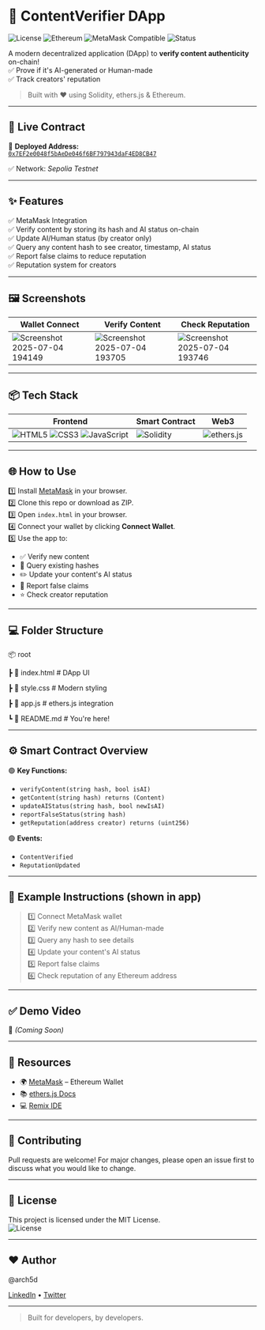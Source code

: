 # 🧭 ContentVerifier DApp

![License](https://img.shields.io/badge/license-MIT-blue.svg)
![Ethereum](https://img.shields.io/badge/Blockchain-Ethereum-green.svg)
![MetaMask Compatible](https://img.shields.io/badge/MetaMask-Enabled-orange.svg)
![Status](https://img.shields.io/badge/Project-Active-brightgreen)

A modern decentralized application (DApp) to **verify content authenticity** on-chain!  
✅ Prove if it's AI-generated or Human-made  
✅ Track creators' reputation  

> Built with ❤️ using Solidity, ethers.js & Ethereum.

---

## 🚀 Live Contract

📜 **Deployed Address:**  
[`0x7EF2e0048f5bAeDe046f6BF797943daF4ED8CB47`](https://sepolia.etherscan.io/address/0x7EF2e0048f5bAeDe046f6BF797943daF4ED8CB47)

✅ Network: *Sepolia Testnet* 

---

## ✨ Features

✅ MetaMask Integration  
✅ Verify content by storing its hash and AI status on-chain  
✅ Update AI/Human status (by creator only)  
✅ Query any content hash to see creator, timestamp, AI status  
✅ Report false claims to reduce reputation  
✅ Reputation system for creators

---

## 🖼️ Screenshots

| Wallet Connect | Verify Content | Check Reputation |
| --- | --- | --- |
| ![Screenshot 2025-07-04 194149](https://github.com/user-attachments/assets/1e9dc73e-7b72-4d8f-ae3c-4183f8421539) | ![Screenshot 2025-07-04 193705](https://github.com/user-attachments/assets/edf36e9f-bf1d-4649-ad2c-508c9e3c6351) | ![Screenshot 2025-07-04 193746](https://github.com/user-attachments/assets/4a3fa1b3-ece4-46b5-aa85-7b5666e19dd1) |

---

## 📦 Tech Stack

| Frontend | Smart Contract | Web3 |
| --- | --- | --- |
| ![HTML5](https://img.shields.io/badge/HTML5-E34F26?logo=html5&logoColor=white) ![CSS3](https://img.shields.io/badge/CSS3-1572B6?logo=css3&logoColor=white) ![JavaScript](https://img.shields.io/badge/JavaScript-F7DF1E?logo=javascript&logoColor=black) | ![Solidity](https://img.shields.io/badge/Solidity-363636?logo=solidity&logoColor=white) | ![ethers.js](https://img.shields.io/badge/Ethers.js-3C3C3D?logo=ethereum&logoColor=white) |

---

## 🌐 How to Use

1️⃣ Install [MetaMask](https://metamask.io/) in your browser.  
2️⃣ Clone this repo or download as ZIP.  
3️⃣ Open `index.html` in your browser.  
4️⃣ Connect your wallet by clicking **Connect Wallet**.  
5️⃣ Use the app to:  
   - ✅ Verify new content
   - 🔎 Query existing hashes
   - ✏️ Update your content's AI status
   - 🚨 Report false claims
   - ⭐ Check creator reputation

---

## 💻 Folder Structure

📦 root

┣ 📜 index.html # DApp UI

┣ 📜 style.css # Modern styling

┣ 📜 app.js # ethers.js integration

┗ 📜 README.md # You're here!

---

## ⚙️ Smart Contract Overview

🟢 **Key Functions:**
- `verifyContent(string hash, bool isAI)`
- `getContent(string hash) returns (Content)`
- `updateAIStatus(string hash, bool newIsAI)`
- `reportFalseStatus(string hash)`
- `getReputation(address creator) returns (uint256)`

🟢 **Events:**
- `ContentVerified`
- `ReputationUpdated`

---

## 📜 Example Instructions (shown in app)

> 1️⃣ Connect MetaMask wallet  
> 2️⃣ Verify new content as AI/Human-made  
> 3️⃣ Query any hash to see details  
> 4️⃣ Update your content's AI status  
> 5️⃣ Report false claims  
> 6️⃣ Check reputation of any Ethereum address

---

## ✅ Demo Video

🎥 *(Coming Soon)*

---

## 🔗 Resources

- 🌍 [MetaMask](https://metamask.io/) – Ethereum Wallet
- 📚 [ethers.js Docs](https://docs.ethers.io/)
- 💻 [Remix IDE](https://remix.ethereum.org/)

---

## 🤝 Contributing

Pull requests are welcome! For major changes, please open an issue first to discuss what you would like to change.

---

## 📝 License

This project is licensed under the MIT License.  
![License](https://img.shields.io/badge/license-MIT-blue.svg)

---

## ❤️ Author

@arch5d

[LinkedIn](#https://www.linkedin.com/in/archita-dayal-010676313/) • [Twitter](#https://x.com/DayalArchita) 

---

> Built for developers, by developers.

